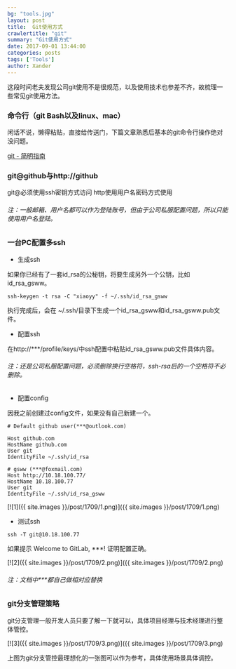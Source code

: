 ```yaml
---
bg: "tools.jpg"
layout: post
title:  Git使用方式
crawlertitle: "git"
summary: "Git使用方式"
date: 2017-09-01 13:44:00
categories: posts
tags: ['Tools']
author: Xander
---
```


这段时间老夫发现公司git使用不是很规范，以及使用技术也参差不齐，故梳理一些常见git使用方法。

### 命令行（git Bash以及linux、mac）

闲话不说，懒得粘贴，直接给传送门，下篇文章熟悉后基本的git命令行操作绝对没问题。

[git - 简明指南](http://rogerdudler.github.io/git-guide/index.zh.html)

### git@github与http://github

git@必须使用ssh密钥方式访问
http使用用户名密码方式使用

###### 注：一般邮箱、用户名都可以作为登陆账号，但由于公司私服配置问题，所以只能使用用户名登陆。

### 一台PC配置多ssh

* 生成ssh

如果你已经有了一套id_rsa的公秘钥，将要生成另外一个公钥，比如id_rsa_gsww。

`ssh-keygen -t rsa -C "xiaoyy" -f ~/.ssh/id_rsa_gsww`

执行完成后，会在 ~/.ssh/目录下生成一个id_rsa_gsww和id_rsa_gsww.pub文件。

* 配置ssh

在http://***/profile/keys/中ssh配置中粘贴id_rsa_gsww.pub文件具体内容。

###### 注：还是公司私服配置问题，必须删除换行空格符，ssh-rsa后的一个空格符不必删除。

* 配置config

因我之前创建过config文件，如果没有自己新建一个。

```text
# Default github user(***@outlook.com)
 
Host github.com
HostName github.com
User git
IdentityFile ~/.ssh/id_rsa
 
# gsww (***@foxmail.com)
Host http://10.18.100.77/
HostName 10.18.100.77
User git
IdentityFile ~/.ssh/id_rsa_gsww
```

[![1]({{ site.images }}/post/1709/1.png)]({{ site.images }}/post/1709/1.png)

* 测试ssh

`ssh -T git@10.18.100.77`

如果提示
Welcome to GitLab, ***!
证明配置正确。

[![2]({{ site.images }}/post/1709/2.png)]({{ site.images }}/post/1709/2.png)

###### 注：文档中***都自己做相对应替换

### git分支管理策略

git分支管理一般开发人员只要了解一下就可以，具体项目经理与技术经理进行整体管控。

[![3]({{ site.images }}/post/1709/3.png)]({{ site.images }}/post/1709/3.png)

上图为git分支管控最理想化的一张图可以作为参考，具体使用场景具体调控。

